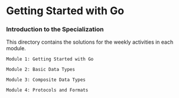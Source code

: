 # Getting Started with Go
### Introduction to the Specialization

This directory contains the solutions for the weekly activities in each module.

`Module 1: Getting Started with Go`

`Module 2: Basic Data Types`

`Module 3: Composite Data Types`

`Module 4: Protocols and Formats`
